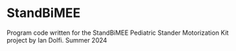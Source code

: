 # StandBiMEE
Program code written for the StandBiMEE Pediatric Stander Motorization Kit project by Ian Dolfi. Summer 2024
